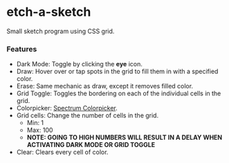 # etch-a-sketch
Small sketch program using CSS grid.

### Features
- Dark Mode: Toggle by clicking the **eye** icon.
- Draw: Hover over or tap spots in the grid to fill them in with a specified color.
- Erase: Same mechanic as draw, except it removes filled color.
- Grid Toggle: Toggles the bordering on each of the individual cells in the grid.
- Colorpicker: [Spectrum Colorpicker](https://github.com/bgrins/spectrum).
- Grid cells: Change the number of cells in the grid.
    - Min: 1
    - Max: 100 
    - **NOTE: GOING TO HIGH NUMBERS WILL RESULT IN A DELAY WHEN ACTIVATING DARK MODE OR GRID TOGGLE**
- Clear: Clears every cell of color.
